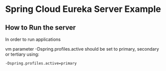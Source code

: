 # Spring Cloud Eureka Server Example

## How to Run the server 

In order to run applications 

vm parameter -Dspring.profiles.active should be set to 
 primary, secondary or tertiary using:
 
```-Dspring.profiles.active=primary```
 
 